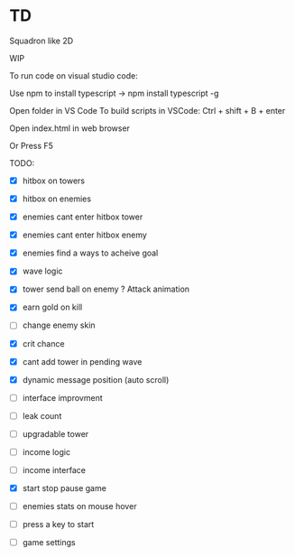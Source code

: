 # TD
Squadron like 2D

WIP

To run code on visual studio code:

Use npm to install typescript 
    -> npm install typescript -g

Open folder in VS Code
To build scripts in VSCode:
Ctrl + shift + B + enter

Open index.html in web browser

Or Press F5

TODO: 
- [x] hitbox on towers
- [x] hitbox on enemies
- [x] enemies cant enter hitbox tower
- [x] enemies cant enter hitbox enemy
- [x] enemies find a ways to acheive goal
- [x] wave logic 
- [x] tower send ball on enemy ? Attack animation
- [x] earn gold on kill
- [ ] change enemy skin
- [x] crit chance 
- [x] cant add tower in pending wave
- [x] dynamic message position (auto scroll)
- [ ] interface improvment
- [ ] leak count
- [ ] upgradable tower
- [ ] income logic
- [ ] income interface
- [x] start stop pause game
- [ ] enemies stats on mouse hover
- [ ] press a key to start
- [ ] game settings

